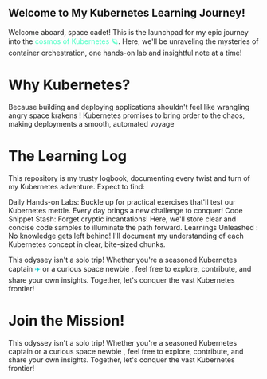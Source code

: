 ## Welcome to My Kubernetes Learning Journey!


Welcome aboard, space cadet!  This is the launchpad for my epic journey into the <font color="#47FFC4">cosmos of Kubernetes 🪐</font>. Here, we'll be unraveling the mysteries of container orchestration, one hands-on lab and insightful note at a time!

# Why Kubernetes? 

Because building and deploying applications shouldn't feel like wrangling angry space krakens ! Kubernetes promises to bring order to the chaos, making deployments a smooth, automated voyage 


# The Learning Log 

This repository is my trusty logbook, documenting every twist and turn of my Kubernetes adventure. Expect to find:

Daily Hands-on Labs: Buckle up for practical exercises that'll test our Kubernetes mettle. Every day brings a new challenge to conquer!
Code Snippet Stash: Forget cryptic incantations! Here, we'll store clear and concise code samples to illuminate the path forward.
Learnings Unleashed : No knowledge gets left behind! I'll document my understanding of each Kubernetes concept in clear, bite-sized chunks.

This odyssey isn't a solo trip! Whether you're a seasoned Kubernetes captain <font color="#00CED1">‍✈️</font> or a curious space newbie <font color="#F0E68C"></font>, feel free to explore, contribute, and share your own insights. Together, let's conquer the vast Kubernetes frontier!

# Join the Mission! 

This odyssey isn't a solo trip! Whether you're a seasoned Kubernetes captain  or a curious space newbie , feel free to explore, contribute, and share your own insights. Together, let's conquer the vast Kubernetes frontier!

